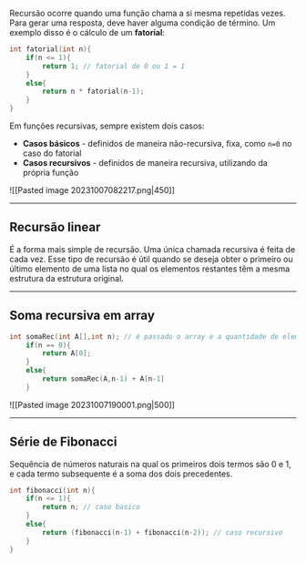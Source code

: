 Recursão ocorre quando uma função chama a si mesma repetidas vezes. Para gerar uma resposta, deve haver alguma condição de término. Um exemplo disso é o cálculo de um **fatorial**:
```c
int fatorial(int n){
	if(n <= 1){
		return 1; // fatorial de 0 ou 1 = 1
	}
	else{
		return n * fatorial(n-1);
	}
}
```
Em funções recursivas, sempre existem dois casos:
- **Casos básicos** - definidos de maneira não-recursiva, fixa, como `n=0` no caso do fatorial
- **Casos recursivos** - definidos de maneira recursiva, utilizando da própria função

![[Pasted image 20231007082217.png|450]]
___
## Recursão linear
É a forma mais simple de recursão. Uma única chamada recursiva é feita de cada vez.
Esse tipo de recursão é útil quando se deseja obter o primeiro ou último elemento de uma lista no qual os elementos restantes têm a mesma estrutura da estrutura original.
___
## Soma recursiva em array
```c
int somaRec(int A[],int n); // é passado o array e a quantidade de elementos nele
	if(n == 0){
		return A[0];
	}
	else{
		return somaRec(A,n-1) + A[n-1]
	}
```
![[Pasted image 20231007190001.png|500]]
___
## Série de Fibonacci
Sequência de números naturais na qual os primeiros dois termos são 0 e 1, e cada termo subsequente é a soma dos dois precedentes.
```c
int fibonacci(int n){
	if(n <= 1){
		return n; // caso basico
	}
	else{
		return (fibonacci(n-1) + fibonacci(n-2)); // caso recursivo
	}
}
```